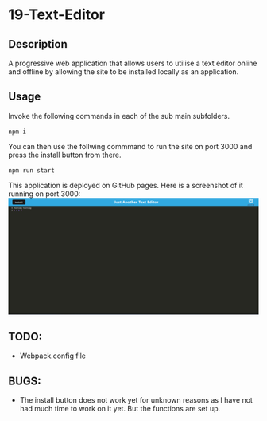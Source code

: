 # 19-Text-Editor

## Description
A progressive web application that allows users to utilise a text editor online and offline by allowing the site to be installed locally as an application.

## Usage

Invoke the following commands in each of the sub main subfolders.

```
npm i
```
You can then use the follwing commmand to run the site on port 3000 and press the install button from there.

```
npm run start
```

This application is deployed on GitHub pages.
Here is a screenshot of it running on port 3000:
![alt Online webpage](/assets/10-09-22.png)

## TODO:
* Webpack.config file

## BUGS:
* The install button does not work yet for unknown reasons as I have not had much time to work on it yet. But the functions are set up.